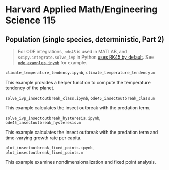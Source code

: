 # Harvard Applied Math/Engineering Science 115

## Population (single species, deterministic, Part 2)

>For ODE integrations, `ode45` is used in MATLAB, and `scipy.integrate.solve_ivp` in Python [uses RK45 by default](https://docs.scipy.org/doc/scipy/reference/generated/scipy.integrate.solve_ivp.html). See [`ode_examples.ipynb`](https://github.com/zhimingkuang/Harvard-AM-115/blob/main/03_population_single_2/solve_ivp_insectoutbreak_class.ipynb) for example.

`climate_temperature_tendency.ipynb`, `climate_temperature_tendency.m`

This example provides a helper function to compute the temperature tendency of the planet.

`solve_ivp_insectoutbreak_class.ipynb`, `ode45_insectoutbreak_class.m`

This example calculates the insect outbreak with the predation term.

`solve_ivp_insectoutbreak_hysteresis.ipynb`, `ode45_insectoutbreak_hysteresis.m`

This example calculates the insect outbreak with the predation term and time-varying growth rate per capita.

`plot_insectoutbreak_fixed_points.ipynb`, `plot_insectoutbreak_fixed_points.m`

This example examines nondimensionalization and fixed point analysis.